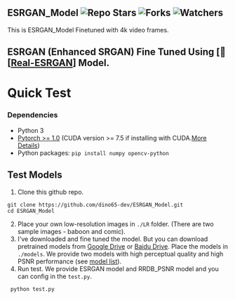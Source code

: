 ## ESRGAN_Model ![Repo Stars](https://img.shields.io/github/stars/dino65-dev/lox?style=social) ![Forks](https://img.shields.io/github/forks/dino65-dev/lox?style=social) ![Watchers](https://img.shields.io/github/watchers/dino65-dev/lox?style=social)
 This is ESRGAN_Model Finetuned with 4k video frames.
## ESRGAN (Enhanced SRGAN) Fine Tuned Using [:rocket: [[Real-ESRGAN](https://github.com/xinntao/Real-ESRGAN)] Model.

# Quick Test
### Dependencies
- Python 3
- [Pytorch >= 1.0](https://pytorch.org/)  (CUDA version >= 7.5 if installing with CUDA.[More Details](https://pytorch.org/get-started/previous-versions/))
- Python packages: ``` pip install numpy opencv-python ```
## Test Models
1. Clone this github repo.
```
git clone https://github.com/dino65-dev/ESRGAN_Model.git
cd ESRGAN_Model
```
2. Place your own low-resolution images in ```./LR``` folder. (There are two sample images - baboon and comic).
3. I've downloaded and fine tuned the model. But you can download pretrained models from [Google Drive](https://drive.google.com/drive/u/0/folders/17VYV_SoZZesU6mbxz2dMAIccSSlqLecY) or [Baidu Drive](https://pan.baidu.com/s/1-Lh6ma-wXzfH8NqeBtPaFQ). Place the models in ```./models```. We provide two models with high perceptual quality and high PSNR performance (see [model list](https://github.com/xinntao/ESRGAN/tree/master/models)).
4. Run test. We provide ESRGAN model and RRDB_PSNR model and you can config in the ```test.py```.
```
 python test.py
```







